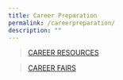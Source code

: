 ```yaml
---
title: Career Preparation
permalink: /careerpreparation/
description: ""
---
```

>[CAREER RESOURCES](https://www.tp.edu.sg/life-at-tp/career-services/get-ahead-with-your-career.html#careerops)

>[CAREER FAIRS](/careerfairs/)
